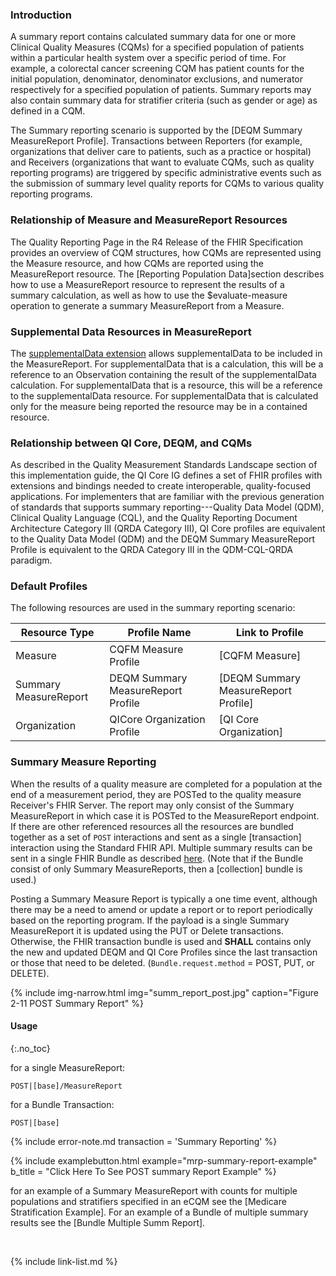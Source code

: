 

### Introduction

A summary report contains calculated summary data for one or more Clinical Quality Measures (CQMs) for a specified population of patients within a particular health system over a specific period of time. For example, a colorectal cancer screening CQM has patient counts for the initial population, denominator, denominator exclusions, and numerator respectively for a specified population of patients. Summary reports may also contain summary data for stratifier criteria (such as gender or age) as defined in a CQM.

The Summary reporting scenario is supported by the [DEQM Summary MeasureReport Profile]. Transactions between Reporters (for example, organizations that deliver care to patients, such as a practice or hospital) and Receivers (organizations that want to evaluate CQMs, such as quality reporting programs) are triggered by specific administrative events such as the submission of summary level quality reports for CQMs to various quality reporting programs.

### Relationship of Measure and MeasureReport Resources

The Quality Reporting Page in the R4 Release of the FHIR Specification provides an overview of CQM structures, how CQMs are represented using the Measure resource, and how CQMs are reported using the MeasureReport resource. The [Reporting Population Data]section describes how to use a MeasureReport resource to represent the results of a summary calculation, as well as how to use the $evaluate-measure operation to generate a summary MeasureReport from a Measure.

### Supplemental Data Resources in MeasureReport

The [supplementalData extension](http://hl7.org/fhir/us/davinci-deqm/StructureDefinition/extension-supplementalData) allows supplementalData to be included in the MeasureReport. For supplementalData that is a calculation, this will be a reference to an Observation containing the result of the supplementalData calculation. For supplementalData that is a resource, this will be a reference to the supplementalData resource. For supplementalData that is calculated only for the measure being reported the resource may be in a contained resource.

### Relationship between QI Core, DEQM, and CQMs

As described in the Quality Measurement Standards Landscape section of this implementation guide, the QI Core IG defines a set of FHIR profiles with extensions and bindings needed to create interoperable, quality-focused applications. For implementers that are familiar with the previous generation of standards that supports summary reporting---Quality Data Model (QDM), Clinical Quality Language (CQL), and the Quality Reporting Document Architecture Category III (QRDA Category III), QI Core profiles are equivalent to the Quality Data Model (QDM) and the DEQM Summary MeasureReport Profile is equivalent to the QRDA Category III in the QDM-CQL-QRDA paradigm.

### Default Profiles

The following resources are used in the summary reporting scenario:

|Resource Type| Profile Name                       |Link to Profile|
|---|------------------------------------|---|
|Measure| CQFM Measure Profile               |[CQFM Measure]|
|Summary MeasureReport| DEQM Summary MeasureReport Profile |[DEQM Summary MeasureReport Profile]|
|Organization| QICore Organization Profile        |[QI Core Organization] |

### Summary Measure Reporting

When the results of a quality measure are completed for a population at the end of a measurement period, they are POSTed to the quality measure Receiver's FHIR Server. The report may only consist of the Summary MeasureReport in which case it is POSTed to the MeasureReport endpoint.  If there are other referenced resources all the resources are bundled together as a set of `POST` interactions and sent as a single [transaction] interaction using the Standard FHIR API. Multiple summary results can be sent in a single FHIR Bundle as described [here](indv-reporting.html#individual-measure-reporting).  (Note that if the Bundle consist of only Summary MeasureReports, then a [collection] bundle is used.)

Posting a Summary Measure Report is typically a one time event, although there may be a need to amend or update a report or to report periodically based on the reporting program.  If the payload is a single Summary MeasureReport it is updated using the PUT or Delete transactions. Otherwise, the FHIR transaction bundle is used and **SHALL** contains only the new and updated DEQM and QI Core Profiles since the last transaction or those that need to be deleted. (`Bundle.request.method` = POST, PUT, or DELETE).

{% include img-narrow.html img="summ_report_post.jpg" caption="Figure 2-11 POST Summary Report" %}

#### Usage
{:.no_toc}

for a single MeasureReport:

`POST|[base]/MeasureReport`

for a Bundle Transaction:

`POST|[base]`

{% include error-note.md transaction = 'Summary Reporting' %}

{% include examplebutton.html example="mrp-summary-report-example" b_title = "Click Here To See POST summary Report Example" %}

for an example of a Summary MeasureReport with counts for multiple populations and stratifiers specified in an eCQM see the [Medicare Stratification Example].  For an example of a Bundle of multiple summary results see the [Bundle Multiple Summ Report].

<br />

{% include link-list.md %}
